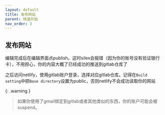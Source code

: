 ```yaml
---
layout: default
title: 发布网站
parent: 快速开始
nav_order: 3
---
```



## 发布网站

编辑完成后在编辑界面点publish。这时silex会报错（因为你的账号没有验证银行卡），不用担心，你的内容大概了已经成功的推送到gitlab仓库了

之后访问netlify，使用gitlab账户登录，选择对应gitlab仓库。记得在`Build setting`中把`Base directory`设置为public，否则netlify不会成功读取你的网站

{: .warning }
>如果你使用了gmail绑定到gitlab或者其他类似的东西，你的账户可能会被suspend。